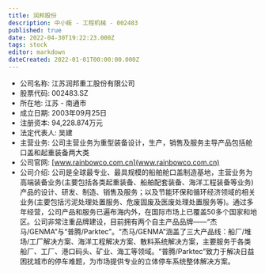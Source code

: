```yaml
---
title: 润邦股份
description: 中小板 - 工程机械 - 002483
published: true
date: 2022-04-30T19:22:23.000Z
tags: stock
editor: markdown
dateCreated: 2022-01-01T00:00:00.000Z
---
```


- 公司名称: 江苏润邦重工股份有限公司
- 股票代码: 002483.SZ
- 所在地: 江苏 - 南通市
- 成立日期: 2003年09月25日
- 注册资本: 94,228.874万元
- 法定代表人: 吴建
- 主营业务: 公司主营业务为重型装备设计，生产，销售及服务主导产品包括舱口盖和起重装备两大类
- 公司官网: [www.rainbowco.com.cn](www.rainbowco.com.cn)
- 公司介绍: 公司是全球最专业、最具规模的船舶舱口盖制造基地，主营业务为高端装备业务(主要包括各类起重装备、船舶配套装备、海洋工程装备等业务)产品的设计、研发、制造、销售及服务；以及节能环保和循环经济领域的相关业务(主要包括污泥处理处置服务、危废固废及医废处理处置服务等)。通过多年经营，公司产品和服务已遍布海内外，在国际市场上已覆盖50多个国家和地区。公司非常注重品牌建设，目前拥有两个自主产品品牌——“杰马/GENMA”与“普腾/Parktec”。“杰马/GENMA”涵盖了三大产品线：船厂/堆场/工厂解决方案、海洋工程解决方案、散料系统解决方案，主要服务于各类船厂、工厂、港口码头、矿业、海工等领域。“普腾/Parktec”致力于解决日益困扰城市的停车难题，为市场提供专业的立体停车系统整体解决方案。


